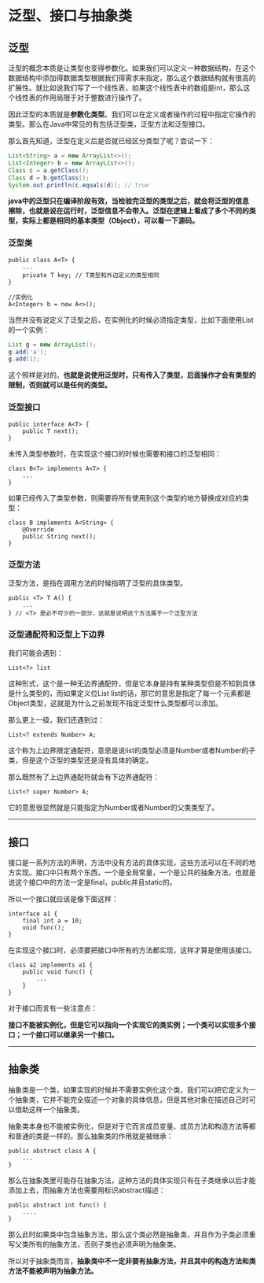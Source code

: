 # 泛型、接口与抽象类

## 泛型

泛型的概念本质是让类型也变得参数化。如果我们可以定义一种数据结构，在这个数据结构中添加得数据类型根据我们得需求来指定，那么这个数据结构就有很高的扩展性。就比如说我们写了一个线性表，如果这个线性表中的数组是int，那么这个线性表的作用局限于对于整数进行操作了。

因此泛型的本质就是**参数化类型**。我们可以在定义或者操作的过程中指定它操作的类型。那么在Java中常见的有包括泛型类，泛型方法和泛型接口。

那么首先知道，泛型在定义后是否就已经区分类型了呢？尝试一下：

```java
List<String> a = new ArrayList<>();
List<Integer> b = new ArrayList<>();
Class c = a.getClass();
Class d = b.getClass();
System.out.println(c.equals(d)); // true
```

**java中的泛型只在编译阶段有效，当检验完泛型的类型之后，就会将泛型的信息擦除，也就是说在运行时，泛型信息不会带入。泛型在逻辑上看成了多个不同的类型，实际上都是相同的基本类型（Object），可以看一下源码。**

### 泛型类

```
public class A<T> {
    ...
    private T key; // T类型和外边定义的类型相同
}

//实例化
A<Integer> b = new A<>();
```

当然并没有说定义了泛型之后，在实例化的时候必须指定类型，比如下面使用List的一个实例：

```java
List g = new ArrayList();
g.add('a');
g.add(1);
```

这个照样是对的。**也就是说使用泛型时，只有传入了类型，后面操作才会有类型的限制，否则就可以是任何的类型。**

### 泛型接口

```
public interface A<T> {
    public T next();
}
```

未传入类型参数时，在实现这个接口的时候也需要和接口的泛型相同：

```
class B<T> implements A<T> {
    ...
}
```

如果已经传入了类型参数，则需要将所有使用到这个类型的地方替换成对应的类型：

```
class B implements A<String> {
    @Override
    public String next();
}
```

### 泛型方法

泛型方法，是指在调用方法的时候指明了泛型的具体类型。

```
public <T> T A() {
    ...
} // <T> 是必不可少的一部分，这就是说明这个方法属于一个泛型方法
```

### 泛型通配符和泛型上下边界

我们可能会遇到：

```
List<?> list
```

这种形式，这个是一种无边界通配符，但是它本身是持有某种类型但是不知到具体是什么类型的，而如果定义位List list的话，那它的意思是指定了每一个元素都是Object类型，这就是为什么之前发现不指定泛型什么类型都可以添加。

那么更上一级，我们还遇到过：

```
List<? extends Number> A;
```

这个称为上边界限定通配符，意思是说list的类型必须是Number或者Number的子类，但是这个泛型的类型还是没有具体的确定。

那么既然有了上边界通配符就会有下边界通配符：

```
List<? super Number> A;
```

它的意思很显然就是只能指定为Number或者Number的父类类型了。

---

## 接口

接口是一系列方法的声明，方法中没有方法的具体实现，这些方法可以在不同的地方实现。接口中只有两个东西，一个是全局常量，一个是公共的抽象方法，也就是说这个接口中的方法一定是final，public并且static的。

所以一个接口就应该是像下面这样：

```
interface a1 {
    final int a = 10;
    void func();
}
```

在实现这个接口时，必须要把接口中所有的方法都实现，这样才算是使用该接口。

```
class a2 implements a1 {
    public void func() {
        ...
    }
}
```

对于接口而言有一些注意点：

**接口不能被实例化，但是它可以指向一个实现它的类实例；一个类可以实现多个接口；一个接口可以继承另一个接口。**

---

## 抽象类

抽象类是一个类，如果实现的时候并不需要实例化这个类，我们可以把它定义为一个抽象类，它并不能完全描述一个对象的具体信息，但是其他对象在描述自己时可以借助这样一个抽象类。

抽象类本身也不能被实例化，但是对于它而言成员变量、成员方法和构造方法等都和普通的类是一样的。那么抽象类的作用就是被继承：

```
public abstract class A {
    ...
}
```

那么在抽象类里可能存在抽象方法，这种方法的具体实现只有在子类继承以后才能添加上去，而抽象方法也需要用标识abstract描述：

```
public abstract int func() {
    ....
}
```

那么此时如果类中包含抽象方法，那么这个类必然是抽象类，并且作为子类必须重写父类所有的抽象方法，否则子类也必须声明为抽象类。

所以对于抽象类而言，**抽象类中不一定非要有抽象方法，并且其中的构造方法和类方法不能被声明为抽象方法。**